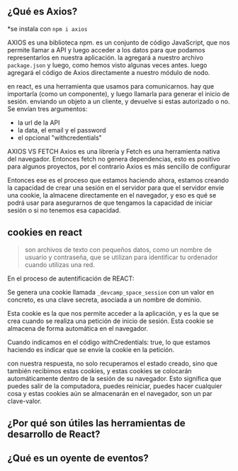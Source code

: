 ## ¿Qué es Axios?
*se instala con `npm i axios`

AXIOS es una biblioteca npm. es un conjunto de código JavaScript, que nos permite llamar a API y luego acceder a los datos 
para que podamos representarlos en nuestra aplicación. la agregará a nuestro archivo `package.json` 
y luego, como hemos visto algunas veces antes. luego agregará el código de Axios directamente a nuestro módulo de nodo.

en react, es una herramienta que usamos para comunicarnos. hay que importarla (como un componente), y luego llamarla para generar el inicio de sesión.
enviando un objeto a un cliente, y devuelve si estas autorizado o no.
Se envían tres argumentos: 
- la url de la API
- la data, el email y el password
- el opcional "withcredentials"
  
AXIOS VS FETCH
Axios es una librería y Fetch es una herramienta nativa del navegador. Entonces fetch no genera dependencias, esto es positivo para algunos proyectos, por el contrario Axios es más sencillo de configurar


Entonces ese es el proceso que estamos haciendo ahora, estamos creando la capacidad de crear una sesión en el servidor para que el servidor envíe una cookie,
la almacene directamente en el navegador, y eso es qué se podrá usar para asegurarnos de que tengamos la capacidad de 
iniciar sesión o si no tenemos esa capacidad.

## cookies en react

> son archivos de texto con pequeños datos, como un nombre de usuario y contraseña, que se utilizan para identificar tu ordenador cuando utilizas una red.

En el proceso de autentificación de REACT:

Se genera una cookie llamada `_devcamp_space_session` con un valor en concreto, es una clave secreta, asociada a un nombre de dominio.

Esta cookie es la que nos permite acceder a la aplicación, y es la que se crea cuando se realiza una petición de inicio de sesión. 
Esta cookie se almacena de forma automática en el navegador.

Cuando indicamos en el código withCredentials: true, lo que estamos haciendo es indicar que se envíe la cookie en la petición.

con nuestra respuesta, no solo recuperamos el estado creado, sino que también recibimos estas cookies, y estas cookies se colocarán automáticamente dentro de la sesión de su navegador. Esto significa que puedes salir de la computadora, puedes reiniciar, puedes hacer cualquier cosa y estas cookies aún se almacenarán en el navegador, son un par clave-valor.

## ¿Por qué son útiles las herramientas de desarrollo de React?


## ¿Qué es un oyente de eventos?


